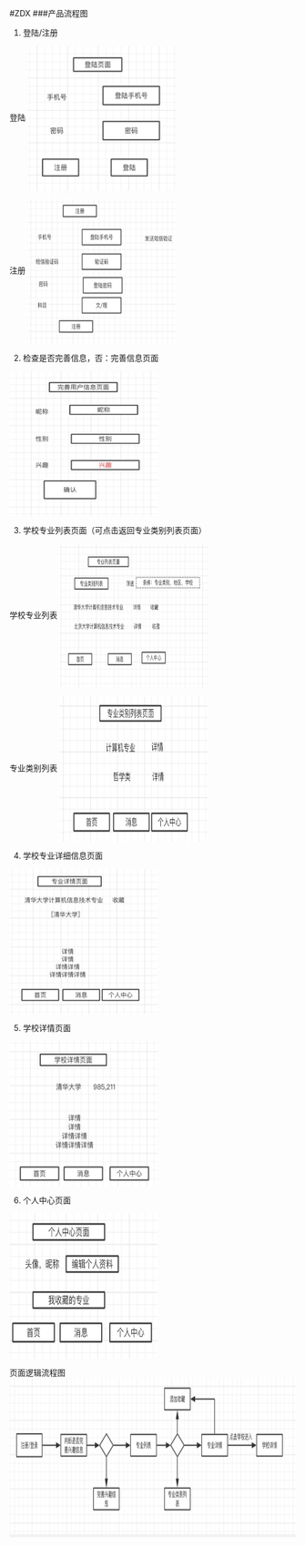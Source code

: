 #ZDX
###产品流程图

1. 登陆/注册

登陆
<img src="https://github.com/jiashaokun/doc/blob/master/txt/1.%20index.png" width = "260" height = "255" align=center />

注册
<img src="https://github.com/jiashaokun/doc/blob/master/txt/2.%20register.png" width = "260" height = "255" align=center />

2. 检查是否完善信息，否：完善信息页面
<img src="https://github.com/jiashaokun/doc/blob/master/txt/3.%20user_info_save.png" width = "260" height = "255" align=center />

3. 学校专业列表页面（可点击返回专业类别列表页面）

学校专业列表
<img src="https://github.com/jiashaokun/doc/blob/master/txt/4.%20major_list.png" width = "260" height = "255" align=center />

专业类别列表
<img src="https://github.com/jiashaokun/doc/blob/master/txt/5.%20major_ft_list.png" width = "260" height = "255" align=center />

4. 学校专业详细信息页面
<img src="https://github.com/jiashaokun/doc/blob/master/txt/6.%20major_info.png" width = "260" height = "255" align=center />

5. 学校详情页面
<img src="https://github.com/jiashaokun/doc/blob/master/txt/7.%20college_info.png" width = "260" height = "255" align=center />

6. 个人中心页面
<img src="https://github.com/jiashaokun/doc/blob/master/txt/8.%20ucenter.png" width = "260" height = "255" align=center />


页面逻辑流程图
<img src="https://github.com/jiashaokun/doc/blob/master/txt/11.png" width = "1180" height = "280" align=center />

